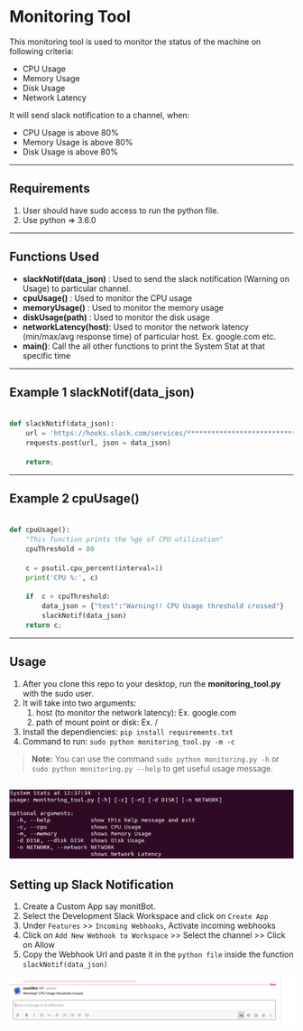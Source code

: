 Monitoring Tool
=========================

This monitoring tool is used to monitor the status of the machine on following criteria:

* CPU Usage
* Memory Usage
* Disk Usage
* Network Latency

It will send slack notification to a channel, when:

* CPU Usage is above 80%
* Memory Usage is above 80%
* Disk Usage is above 80%

---

Requirements
------------
1) User should have sudo access to run the python file.
2) Use python => 3.6.0
---

Functions Used
--------------

* **slackNotif(data_json)** : Used to send the slack notification (Warning on Usage) to particular channel.
* **cpuUsage()** : Used to monitor the CPU usage
* **memoryUsage()** : Used to monitor the memory usage
* **diskUsage(path)** : Used to monitor the disk usage
* **networkLatency(host)**: Used to monitor the network latency (min/max/avg response time) of particular host. Ex. google.com etc.
* **main()**: Call the all other functions to print the System Stat at that specific time
---

Example 1 slackNotif(data_json)
-----------------------------

```python

def slackNotif(data_json):
    url = 'https://hooks.slack.com/services/******************************'
    requests.post(url, json = data_json)

    return;

```
---

Example 2 cpuUsage()
------------------

```python

def cpuUsage():
    "This function prints the %ge of CPU utilization"
    cpuThreshold = 80

    c = psutil.cpu_percent(interval=1)
    print('CPU %:', c)

    if  c > cpuThreshold:
        data_json = {"text":"Warning!! CPU Usage threshold crossed"}
        slackNotif(data_json)
    return c;

```
---

Usage
-----
1) After you clone this repo to your desktop, run the **monitoring_tool.py** with the sudo user.
2) It will take into two  arguments:
	1) host (to monitor the network latency): Ex. google.com
	2) path of mount point or disk: Ex. /
3) Install the dependiencies: `pip install requirements.txt`
4) Command to run: `sudo python monitoring_tool.py -m -c`

> **Note:** You can use the command `sudo python monitoring.py -h` or `sudo python monitoring.py --help` to get useful usage message.

![Command Usage](https://github.com/souravatta/monitoring-tool/blob/main/command_usage.png?raw=true)
---

Setting up Slack Notification
----------------------------

1) Create a Custom App say monitBot.
2) Select the Development Slack Workspace and click on `Create App`
3) Under `Features` >> `Incoming Webhooks`, Activate incoming webhooks
4) Click on `Add New Webhook to Workspace` >> Select the channel >> Click on Allow
5) Copy the Webhook Url and paste it in the `python file` inside the function `slackNotif(data_json)`

![Slack Notification](https://github.com/souravatta/monitoring-tool/blob/main/slack_notification.png?raw=true)
